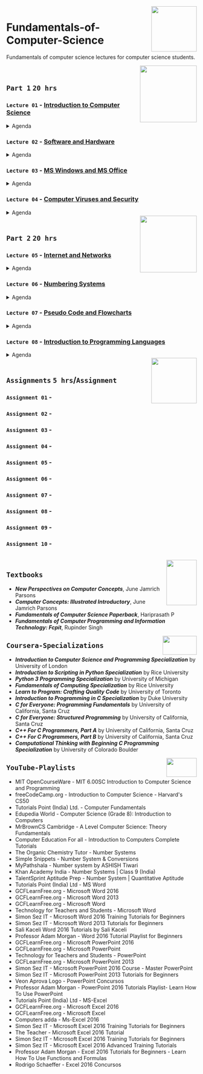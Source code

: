 <img align="right" width="120" height="120" src="https://github.com/cs-MohamedAyman/Computer-Science-Textbooks/blob/master/logos/fundamentals-of-computer-science.jpg">

# Fundamentals-of-Computer-Science
Fundamentals of computer science lectures for computer science students.

<img align="right" width="150" height="150" src="https://github.com/cs-MohamedAyman/Computer-Science-Textbooks/blob/master/logos/practice1.jpg">
<br>

## `Part 1`  `20 hrs`

### `Lecture 01` - [Introduction to Computer Science]()
<details>
  <summary>Agenda</summary><br>

  - 
  - 
  - 
  - 
  - 
</details>

### `Lecture 02` - [Software and Hardware]()
<details>
  <summary>Agenda</summary><br>

  - 
  - 
  - 
  - 
  - 
</details>

### `Lecture 03` - [MS Windows and MS Office]()
<details>
  <summary>Agenda</summary><br>

  - 
  - 
  - 
  - 
  - 
</details>

### `Lecture 04` - [Computer Viruses and Security]()
<details>
  <summary>Agenda</summary><br>

  - 
  - 
  - 
  - 
  - 
</details>

<img align="right" width="150" height="150" src="https://github.com/cs-MohamedAyman/Computer-Science-Textbooks/blob/master/logos/practice1.jpg">
<br>

## `Part 2`  `20 hrs`

### `Lecture 05` - [Internet and Networks]()
<details>
  <summary>Agenda</summary><br>

  - 
  - 
  - 
  - 
  - 
</details>

### `Lecture 06` - [Numbering Systems]()
<details>
  <summary>Agenda</summary><br>

  - 
  - 
  - 
  - 
  - 
</details>

### `Lecture 07` - [Pseudo Code and Flowcharts]()
<details>
  <summary>Agenda</summary><br>

  - 
  - 
  - 
  - 
  - 
</details>

### `Lecture 08` - [Introduction to Programming Languages]()
<details>
  <summary>Agenda</summary><br>

  - 
  - 
  - 
  - 
  - 
</details>

<img align="right" width="120" height="120" src="https://github.com/cs-MohamedAyman/Computer-Science-Textbooks/blob/master/logos/practice2.jpg">
<br>

## `Assignments` `5 hrs`/`Assignment`

### `Assignment 01` - 
### `Assignment 02` - 
### `Assignment 03` - 
### `Assignment 04` - 
### `Assignment 05` - 
### `Assignment 06` - 
### `Assignment 07` - 
### `Assignment 08` - 
### `Assignment 09` - 
### `Assignment 10` - 

<br>
<img align="right" width="80" height="120" src="https://github.com/cs-MohamedAyman/Computer-Science-Textbooks/blob/master/logos/textbooks.jpg">

## `Textbooks`

- ***New Perspectives on Computer Concepts***, June Jamrich Parsons 
- ***Computer Concepts: Illustrated Introductory***, June Jamrich Parsons
- ***Fundamentals of Computer Science Paperback***, Hariprasath P
- ***Fundamentals of Computer Programming and Information Technology: Fcpit***, Rupinder Singh 

<img align="right" width="90" height="50" src="https://github.com/cs-MohamedAyman/Coursera-Specializations/blob/master/organizations-logos/coursera.jpg">

## `Coursera-Specializations`

- ***Introduction to Computer Science and Programming Specialization*** by University of London
- ***Introduction to Scripting in Python Specialization*** by Rice University
- ***Python 3 Programming Specialization*** by University of Michigan
- ***Fundamentals of Computing Specialization*** by Rice University
- ***Learn to Program: Crafting Quality Code*** by University of Toronto
- ***Introduction to Programming in C Specialization*** by Duke University
- ***C for Everyone: Programming Fundamentals*** by University of California, Santa Cruz
- ***C for Everyone: Structured Programming*** by University of California, Santa Cruz
- ***C++ For C Programmers, Part A*** by University of California, Santa Cruz
- ***C++ For C Programmers, Part B*** by University of California, Santa Cruz
- ***Computational Thinking with Beginning C Programming Specialization*** by University of Colorado Boulder

<img align="right" width="80" height="50" src="https://github.com/cs-MohamedAyman/YouTube-Playlists/blob/master/organizations-logos/youtube.jpg">

## `YouTube-Playlists`

* MIT OpenCourseWare - MIT 6.00SC Introduction to Computer Science and Programming
* freeCodeCamp.org - Introduction to Computer Science - Harvard's CS50
* Tutorials Point (India) Ltd. - Computer Fundamentals
* Edupedia World - Computer Science (Grade 8): Introduction to Computers
* MrBrownCS	Cambridge - A Level Computer Science: Theory Fundamentals
* Computer Education For all - Introduction to Computers Complete Tutorials
* The Organic Chemistry Tutor - Number Systems
* Simple Snippets - Number System & Conversions
* MyPathshala - Number system by ASHISH Tiwari
* Khan Academy India - Number Systems | Class 9 (India)
* TalentSprint Aptitude Prep - Number System | Quantitative Aptitude
* Tutorials Point (India) Ltd - MS Word
* GCFLearnFree.org - Microsoft Word 2016
* GCFLearnFree.org - Microsoft Word 2013
* GCFLearnFree.org - Microsoft Word
* Technology for Teachers and Students - Microsoft Word
* Simon Sez IT - Microsoft Word 2016 Training Tutorials for Beginners
* Simon Sez IT - Microsoft Word 2013 Tutorials for Beginners
* Sali Kaceli	Word 2016 Tutorials by Sali Kaceli
* Professor Adam Morgan - Word 2016 Tutorial Playlist for Beginners
* GCFLearnFree.org - Microsoft PowerPoint 2016
* GCFLearnFree.org - Microsoft PowerPoint
* Technology for Teachers and Students - PowerPoint
* GCFLearnFree.org - Microsoft PowerPoint 2013
* Simon Sez IT - Microsoft PowerPoint 2016 Course - Master PowerPoint
* Simon Sez IT - Microsoft PowerPoint 2013 Tutorials for Beginners
* Veon Aprova Logo - PowerPoint Concursos
* Professor Adam Morgan - PowerPoint 2016 Tutorials Playlist- Learn How To Use PowerPoint
* Tutorials Point (India) Ltd - MS-Excel
* GCFLearnFree.org - Microsoft Excel 2016
* GCFLearnFree.org - Microsoft Excel
* Computers adda - Ms-Excel 2016
* Simon Sez IT - Microsoft Excel 2016 Training Tutorials for Beginners
* The Teacher - Microsoft Excel 2016 Tutorial
* Simon Sez IT - Microsoft Excel 2016 Training Tutorials for Beginners
* Simon Sez IT - Microsoft Excel 2016 Advanced Training Tutorials
* Professor Adam Morgan - Excel 2016 Tutorials for Beginners - Learn How To Use Functions and Formulas
* Rodrigo Schaeffer - Excel 2016 Concursos
